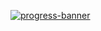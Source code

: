 [![progress-banner](https://backend.codecrafters.io/progress/git/6a927e93-acfb-4a85-8a72-cc6544ab09b6)](https://app.codecrafters.io/users/codecrafters-bot?r=2qF)
